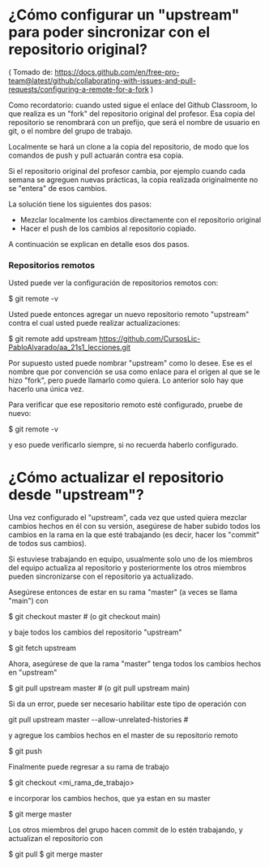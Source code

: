 ¿Cómo configurar un "upstream" para poder sincronizar con el repositorio original?
==================================================================================

( Tomado de: 
https://docs.github.com/en/free-pro-team@latest/github/collaborating-with-issues-and-pull-requests/configuring-a-remote-for-a-fork )

Como recordatorio: cuando usted sigue el enlace del Github Classroom,
lo que realiza es un "fork" del repositorio original del profesor.
Esa copia del repositorio se renombrará con un prefijo, que será el
nombre de usuario en git, o el nombre del grupo de trabajo.

Localmente se hará un clone a la copia del repositorio, de modo que
los comandos de push y pull actuarán contra esa copia.

Si el repositorio original del profesor cambia, por ejemplo cuando
cada semana se agreguen nuevas prácticas, la copia realizada
originalmente no se "entera" de esos cambios.

La solución tiene los siguientes dos pasos:
- Mezclar localmente los cambios directamente con el repositorio original
- Hacer el push de los cambios al repositorio copiado.

A continuación se explican en detalle esos dos pasos.

### Repositorios remotos

Usted puede ver la configuración de repositorios remotos con:

$ git remote -v

Usted puede entonces agregar un nuevo repositorio remoto
"upstream" contra el cual usted puede realizar actualizaciones:

$ git remote add upstream https://github.com/CursosLic-PabloAlvarado/aa_21s1_lecciones.git

Por supuesto usted puede nombrar "upstream" como lo desee.  Ese es el
nombre que por convención se usa como enlace para el origen al que se
le hizo "fork", pero puede llamarlo como quiera.  Lo anterior solo hay
que hacerlo una única vez.

Para verificar que ese repositorio remoto esté configurado, pruebe de nuevo:

$ git remote -v

y eso puede verificarlo siempre, si no recuerda haberlo configurado.


¿Cómo actualizar el repositorio desde "upstream"?
=================================================

Una vez configurado el "upstream", cada vez que usted quiera mezclar
cambios hechos en él con su versión, asegúrese de haber subido todos
los cambios en la rama en la que esté trabajando (es decir, hacer los
"commit" de todos sus cambios).

Si estuviese trabajando en equipo, usualmente solo uno de los miembros
del equipo actualiza al repositorio y posteriormente los otros
miembros pueden sincronizarse con el repositorio ya actualizado.

Asegúrese entonces de estar en su rama "master" (a veces se llama "main") con

$ git checkout master     # (o git checkout main)

y baje todos los cambios del repositorio "upstream"

$ git fetch upstream

Ahora, asegúrese de que la rama "master" tenga todos los cambios hechos en "upstream"

$ git pull upstream master     # (o git pull upstream main)

Si da un error, puede ser necesario habilitar este tipo de operación con 

git pull upstream master --allow-unrelated-histories  #

y agregue los cambios hechos en el master de su repositorio remoto

$ git push

Finalmente puede regresar a su rama de trabajo

$ git checkout <mi_rama_de_trabajo>

e incorporar los cambios hechos, que ya estan en su master

$ git merge master


Los otros miembros del grupo hacen commit de lo estén trabajando, y actualizan el repositorio con

$ git pull
$ git merge master

